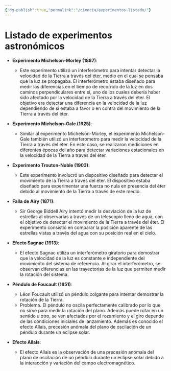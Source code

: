 ```yaml
---
{"dg-publish":true,"permalink":"/ciencia/experimentos-listado/"}
---
```



# Listado de experimentos astronómicos

- **Experimento Michelson-Morley (1887)**:
  - Este experimento utilizó un interferómetro para intentar detectar la velocidad de la Tierra a través del éter, medio en el cual se pensaba que la luz se propagaba. El interferómetro estaba diseñado para medir las diferencias en el tiempo de recorrido de la luz en dos caminos perpendiculares entre sí, uno de los cuales debería haber sido afectado por la velocidad de la Tierra a través del éter. El objetivo era detectar una diferencia en la velocidad de la luz dependiendo de si estaba a favor o en contra del movimiento de la Tierra a través del éter.

- **Experimento Michelson-Gale (1925)**:
  - Similar al experimento Michelson-Morley, el experimento Michelson-Gale también utilizó un interferómetro para medir la velocidad de la Tierra a través del éter. En este caso, se realizaron mediciones en diferentes épocas del año para detectar variaciones estacionales en la velocidad de la Tierra a través del éter.

- **Experimento Trouton-Noble (1903)**:
  - Este experimento involucró un dispositivo diseñado para detectar el movimiento de la Tierra a través del éter. El dispositivo estaba diseñado para experimentar una fuerza no nula en presencia del éter debido al movimiento de la Tierra a través de este medio.

- **Falla de Airy (1871)**:
  - Sir George Biddell Airy intentó medir la desviación de la luz de estrellas al observarlas a través de un telescopio lleno de agua, con el objetivo de detectar el movimiento de la Tierra a través del éter. El experimento consistió en comparar la posición aparente de las estrellas vistas a través del agua con su posición real en el cielo.

- **Efecto Sagnac (1913)**:
  - El efecto Sagnac utiliza un interferómetro giratorio para demostrar que la velocidad de la luz es constante e independiente del movimiento del sistema de referencia. Al girar el interferómetro, se observan diferencias en las trayectorias de la luz que permiten medir la rotación del sistema.

- **Péndulo de Foucault (1851)**:
  - Léon Foucault utilizó un péndulo colgante para intentar demostrar la rotación de la Tierra. 
  - Problema. El péndulo no oscila perfectamente calibrado por lo que no sirve para medir la rotación del plano. Además puede rotar en un sentido u otro, se ven afectados por el rozamiento y el giro depende de las condiciones iniciales de lanzamiento. Además es conocido el efecto Allais, precesión anómala del plano de oscilación de un péndulo durante un eclipse solar.

- **Efecto Allais**:
  - El efecto Allais es la observación de una precesión anómala del plano de oscilación de un péndulo durante un eclipse solar debido a la interacción y variación del campo electromagnético.